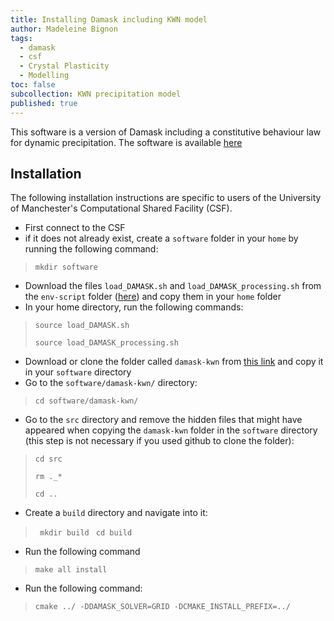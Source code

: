 ```yaml
---
title: Installing Damask including KWN model  
author: Madeleine Bignon
tags:
  - damask
  - csf
  - Crystal Plasticity
  - Modelling
toc: false
subcollection: KWN precipitation model  
published: true
---
```

This software is a version of Damask including a constitutive behaviour law for dynamic precipitation. The software is available [here](https://github.com/LightForm-group/Damask-KWN)

## Installation

The following installation instructions are specific to users of the University of Manchester's Computational Shared Facility (CSF).

- First connect to the CSF
- if it does not already exist, create a ```software``` folder in your ```home``` by running the following command:

>```mkdir software```
- Download the files ```load_DAMASK.sh``` and ```load_DAMASK_processing.sh``` from the ```env-script``` folder ([here](https://github.com/LightForm-group/Damask-KWN)) and copy them in your ```home``` folder
- In your home directory, run the following commands:
>```source load_DAMASK.sh```
>
>```source load_DAMASK_processing.sh```
- Download or clone the folder called ```damask-kwn``` from [this link](https://github.com/LightForm-group/Damask-KWN) and copy it in your ```software``` directory
- Go to the ```software/damask-kwn/``` directory:
>```cd software/damask-kwn/```
- Go to the ```src``` directory and remove the hidden files that might have appeared when copying the ```damask-kwn``` folder in the ```software``` directory (this step is not necessary if you used github to clone the folder):
>```cd src```
>
>```rm ._*``` 
>
>```cd ..```

- Create a ```build``` directory and navigate into it:
>``` mkdir build```
>``` cd build```

- Run the following command
>```make all install```

- Run the following command:
>```cmake ../ -DDAMASK_SOLVER=GRID -DCMAKE_INSTALL_PREFIX=../```
